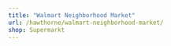 ```yaml
---
title: "Walmart Neighborhood Market"
url: /hawthorne/walmart-neighborhood-market/
shop: Supermarkt
---
```

